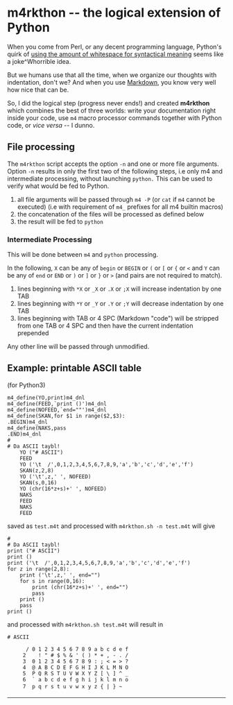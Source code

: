 # m4rkthon -- the logical extension of Python

When you come from Perl, or any decent programming language, Python's quirk of
[using the amount of whitespace for syntactical meaning][1]
seems like a joke^Whorrible idea.

But we humans use that all the time, when we organize our thoughts with indentation,
don't we? And when you use [Markdown][2], you know very well how nice that can be.

So, I did the logical step (progress never ends!) and created **m4rkthon** which
combines the best of three worlds: write your documentation right inside your code,
use `m4` macro processor commands together with Python code, or *vice versa* -- I dunno.

## File processing

The `m4rkthon` script accepts the option `-n` and one or more file arguments.
Option `-n` results in only the first two of the following steps, i.e only
m4 and intermediate processing, without launching `python.`
This can be used to verify what would be fed to Python.

1. all file arguments will be passed through `m4 -P` (or `cat` if `m4` cannot be executed)
  (i.e with requirement of `m4_` prefixes for all m4 builtin macros)
2. the concatenation of the files will be processed as defined below
3. the result will be fed to `python`

### Intermediate Processing

This will be done between `m4` and `python` processing.

In the following, `X` can be any of `begin` or `BEGIN` or `(` or `[` or `{` or `<`
and `Y` can be any of `end` or `END` or `)` or `]` or `}` or `>`
(and pairs are not required to match).

1. lines beginning with `*X` or `_X` or `.X` or `;X` will increase indentation by one TAB
2. lines beginning with `*Y` or `_Y` or `.Y` or `;Y` will decrease indentation by one TAB
3. lines beginning with TAB or 4 SPC (Markdown "code") will be stripped from one TAB or 4 SPC
   and then have the current indentation prepended

Any other line will be passed through unmodified.

## Example: printable ASCII table

(for Python3)

	m4_define(YO,print)m4_dnl
	m4_define(FEED,`print ()')m4_dnl
	m4_define(NOFEED,`end=""')m4_dnl
	m4_define(SKAN,for $1 in range($2,$3):
	.BEGIN)m4_dnl
	m4_define(NAKS,pass
	.END)m4_dnl
	#
	# Da ASCII taybl!
		YO ("# ASCII")
		FEED
		YO ('\t  /',0,1,2,3,4,5,6,7,8,9,'a','b','c','d','e','f')
		SKAN(z,2,8)
		YO ('\t',z,' ', NOFEED)
		SKAN(s,0,16)
		YO (chr(16*z+s)+' ', NOFEED)
		NAKS
		FEED
		NAKS
		FEED

saved as `test.m4t` and processed with `m4rkthon.sh -n test.m4t` will give

	#
	# Da ASCII taybl!
	print ("# ASCII")
	print ()
	print ('\t  /',0,1,2,3,4,5,6,7,8,9,'a','b','c','d','e','f')
	for z in range(2,8):
		print ('\t',z,' ', end="")
		for s in range(0,16):
			print (chr(16*z+s)+' ', end="")
			pass
		print ()
		pass
	print ()

and processed with `m4rkthon.sh test.m4t` will result in

	# ASCII
	
		  / 0 1 2 3 4 5 6 7 8 9 a b c d e f
		 2    ! " # $ % & ' ( ) * + , - . / 
		 3  0 1 2 3 4 5 6 7 8 9 : ; < = > ? 
		 4  @ A B C D E F G H I J K L M N O 
		 5  P Q R S T U V W X Y Z [ \ ] ^ _ 
		 6  ` a b c d e f g h i j k l m n o 
		 7  p q r s t u v w x y z { | } ~  
	

---

[1]: https://docs.python.org/2.0/ref/indentation.html "Indentation/Whitespace in Python"
[2]: https://daringfireball.net/projects/markdown/ "original Markdown"
